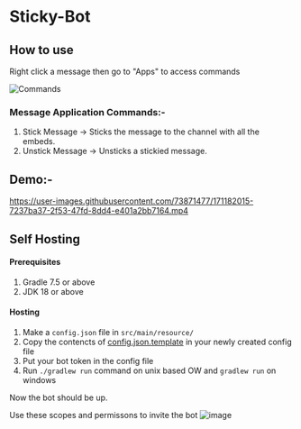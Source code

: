 # Sticky-Bot

## How to use
Right click a message then go to "Apps" to access commands

![Commands](https://user-images.githubusercontent.com/73871477/171168857-093375c3-74bf-4eb8-ac39-142ddb5e490e.png)

### Message Application Commands:-
1. Stick Message -> Sticks the message to the channel with all the embeds.
2. Unstick Message -> Unsticks a stickied message.

## Demo:-
https://user-images.githubusercontent.com/73871477/171182015-7237ba37-2f53-47fd-8dd4-e401a2bb7164.mp4

## Self Hosting
#### Prerequisites
1. Gradle 7.5 or above
2. JDK 18 or above

#### Hosting
1. Make a `config.json` file in `src/main/resource/`
2. Copy the contencts of [config.json.template](https://github.com/Taz03/Sticky-Bot/blob/master/src/main/resources/config.json.template) in your newly created config file
3. Put your bot token in the config file
4. Run `./gradlew run` command on unix based OW and `gradlew run` on windows

Now the bot should be up.

Use these scopes and permissons to invite the bot
![image](https://user-images.githubusercontent.com/73871477/179388869-f67e1e75-e59a-4209-83f6-b628c5483bbc.png)
